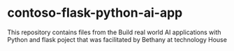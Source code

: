 # contoso-flask-python-ai-app
This repository contains files from the Build real world AI applications with Python and flask poject
that was facilitated by Bethany at technology House
